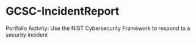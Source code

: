 # GCSC-IncidentReport
Portfolio Activity: Use the NIST Cybersecurity Framework to respond to a security incident
